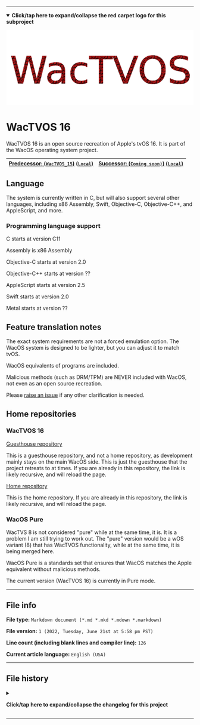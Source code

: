 
***

<details open><summary><b lang="en">Click/tap here to expand/collapse the red carpet logo for this subproject</b></summary>

![/WacTVOS_RedCarpet_HighCompression.png](/WacTVOS_RedCarpet_HighCompression.png)

</details>

<!-- <details><summary><b lang="en">Click/tap here to expand/collapse the metal logo for this subproject</b></summary>

![WacTVOS_Metal_HighCompression.png](/WacTVOS_Metal_HighCompression.png) 

</details>

<details><summary><b lang="en">Click/tap here to expand/collapse the boring logo for this subproject</b></summary>
*
![WacTVOS_Plain_HighCompression.png](/WacTVOS_Plain_HighCompression.png)

</details> !-->

<!--
| ![SadMac_Tiny64px_HighCompression.png](SadMac_Tiny64px_HighCompression.png) Note: AppleTalk equivalent support was dropped in Wac OS X 10.6 |
|-----------------------------------------------------------------------------------------------|
!-->

# WacTVOS 16

WacTVOS 16 is an open source recreation of Apple's tvOS 16. It is part of the WacOS operating system project. 

| [**Predecessor:** (`WacTVOS_15`)](https://github.com/seanpm2001/WacTVOS_15/) [(`Local`)](/WacTVOS/15/) | [**Successor:** (`Coming soon)`)](https://github.com/seanpm2001/WacTVOS_17/) [(`Local`)](/WacTVOS/17/) |
|---|---|

## Language

The system is currently written in C, but will also support several other languages, including x86 Assembly, Swift, Objective-C, Objective-C++, and AppleScript, and more.

### Programming language support

C starts at version C11

Assembly is x86 Assembly

Objective-C starts at version 2.0

Objective-C++ starts at version ??

AppleScript starts at version 2.5

Swift starts at version 2.0

Metal starts at version ??

## Feature translation notes

The exact system requirements are not a forced emulation option. The WacOS system is designed to be lighter, but you can adjust it to match tvOS.

WacOS equivalents of programs are included.

Malicious methods (such as DRM/TPM) are NEVER included with WacOS, not even as an open source recreation.

Please [raise an issue](https://github.com/seanpm2001/WacOS/issues/) if any other clarification is needed.

## Home repositories

### WacTVOS 16

[Guesthouse repository](https://github.com/seanpm2001/WacTVOS_16/)

This is a guesthouse repository, and not a home repository, as development mainly stays on the main WacOS side. This is just the guesthouse that the project retreats to at times. If you are already in this repository, the link is likely recursive, and will reload the page.

[Home repository](https://github.com/seanpm2001/WacOS/tree/WacOS-dev/WacTVOS/16/)

This is the home repository. If you are already in this repository, the link is likely recursive, and will reload the page.

### WacOS Pure

WacTVS 8 is not considered "pure" while at the same time, it is. It is a problem I am still trying to work out. The "pure" version would be a wOS variant (8) that has WacTVOS functionality, while at the same time, it is being merged here.

WacOS Pure is a standards set that ensures that WacOS matches the Apple equivalent without malicious methods.

The current version (WacTVOS 16) is currently in Pure mode.

***

## File info

**File type:** `Markdown document (*.md *.mkd *.mdown *.markdown)`

**File version:** `1 (2022, Tuesday, June 21st at 5:58 pm PST)`

**Line count (including blank lines and compiler line):** `126`

**Current article language:** `English (USA)`

***

## File history

<details><summary><p lang="en"><b>Click/tap here to expand/collapse the changelog for this project</b></p></summary>

<details><summary><p lang="en"><b>Version 1 (2022, Tuesday, June 21st at 5:58 pm PST)</b></p></summary>

**This version was made by:** [`@seanpm2001`](https://github.com/seanpm2001/)

> Changes:

- [x] Started the file
- [x] Added the WacTVOS table
- [x] Added the `about` section
- [x] Added the `languages` section
- [x] Added the `programming language support` section
- [x] Added the `feature translation notes` section
- [x] Added the `home repositories` section
- - [x] Added the WacTVOS 16 home repository section
- [x] Added the `WacOS Pure` section
- [x] Added the file info section
- [x] Added the file history section
- [ ] No other changes in version 1

</details>

</details>

***
